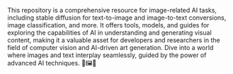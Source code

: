 This repository is a comprehensive resource for image-related AI tasks, including stable diffusion for text-to-image and image-to-text conversions, image classification, and more. It offers tools, models, and guides for exploring the capabilities of AI in understanding and generating visual content, making it a valuable asset for developers and researchers in the field of computer vision and AI-driven art generation. Dive into a world where images and text interplay seamlessly, guided by the power of advanced AI techniques. 🎨🖼️🤖